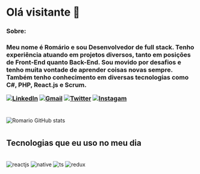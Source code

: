 # Olá  visitante 👋
<h3>Sobre:<h3>

Meu nome é Romário e sou Desenvolvedor de full stack. Tenho experiência atuando em projetos diversos, tanto em posições de Front-End quanto Back-End. Sou movido por desafios e tenho muita vontade de aprender coisas novas sempre. Também tenho conhecimento em diversas tecnologias como C#, PHP, React.js e Scrum.


[![LinkedIn](https://img.shields.io/badge/LinkedIn-0077B5?style=for-the-badge&logo=linkedin&logoColor=white)](https://www.linkedin.com/in/romario-almeida/)
[![Gmail](https://img.shields.io/badge/Gmail-D14836?style=for-the-badge&logo=gmail&logoColor=white)](https://www.linkedin.com/in/romario-almeida/)
[![Twitter](https://img.shields.io/badge/Twitter-1DA1F2?style=for-the-badge&logo=twitter&logoColor=white)](https://twitter.com/romarioalmeida_)
[![Instagam](https://img.shields.io/badge/Instagram-E4405F?style=for-the-badge&logo=instagram&logoColor=white)](https://www.instagram.com/romarioalmeidaa_)
#
![Romario GitHub stats](https://github-readme-stats.vercel.app/api?username=romarioalmeida31&show_icons=true&theme=dracula)

#


## Tecnologias que eu uso no meu dia

<div style="display: inline_block"><br/>
<img align="center" alt="reactjs" src="https://img.shields.io/badge/React-20232A?style=for-the-badge&logo=react&logoColor=61DAFB" />
<img align="center" alt="native" src="https://img.shields.io/badge/React_Native-20232A?style=for-the-badge&logo=react&logoColor=61DAFB" />
<img align="center" alt="ts" src="https://img.shields.io/badge/TypeScript-007ACC?style=for-the-badge&logo=typescript&logoColor=white" />
<img align="center" alt="redux" src="https://img.shields.io/badge/Redux-593D88?style=for-the-badge&logo=redux&logoColor=white" />
<img align="center" alt="" src="https://img.shields.io/badge/styled--components-DB7093?style=for-the-badge&logo=styled-components&logoColor=white" />
<img align="center" alt="" src="https://img.shields.io/badge/CSS3-1572B6?style=for-the-badge&logo=css3&logoColor=white" />
<img align="center" alt="" src="https://img.shields.io/badge/HTML5-E34F26?style=for-the-badge&logo=html5&logoColor=white" />

<img align="center" alt="" src="https://img.shields.io/badge/JavaScript-F7DF1E?style=for-the-badge&logo=javascript&logoColor=black" />
</div>
